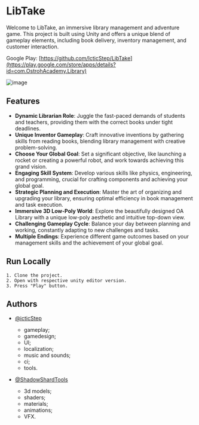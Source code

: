 
# LibTake

Welcome to LibTake, an immersive library management and adventure game. This project is built using Unity and offers a unique blend of gameplay elements, including book delivery, inventory management, and customer interaction.

Google Play: [https://github.com/IcticStep/LibTake](https://play.google.com/store/apps/details?id=com.OstrohAcademy.Library)

![image](https://github.com/IcticStep/LibTake/assets/59373161/dc88ae5d-2d3a-4117-b0a0-bad68e1aa112)

## Features

- **Dynamic Librarian Role**: Juggle the fast-paced demands of students and teachers, providing them with the correct books under tight deadlines.
- **Unique Inventor Gameplay**: Craft innovative inventions by gathering skills from reading books, blending library management with creative problem-solving.
- **Choose Your Global Goal**: Set a significant objective, like launching a rocket or creating a powerful robot, and work towards achieving this grand vision.
- **Engaging Skill System**: Develop various skills like physics, engineering, and programming, crucial for crafting components and achieving your global goal.
- **Strategic Planning and Execution**: Master the art of organizing and upgrading your library, ensuring optimal efficiency in book management and task execution.
- **Immersive 3D Low-Poly World**: Explore the beautifully designed OA Library with a unique low-poly aesthetic and intuitive top-down view.
- **Challenging Gameplay Cycle**: Balance your day between planning and working, constantly adapting to new challenges and tasks.
- **Multiple Endings**: Experience different game outcomes based on your management skills and the achievement of your global goal.

## Run Locally

    1. Clone the project.
    2. Open with respective unity editor version.
    3. Press "Play" button.

## Authors

- [@icticStep](https://www.github.com/icticStep)
    - gameplay;
    - gamedesign;
    - UI;
    - localization;
    - music and sounds;
    - ci;
    - tools.
      
- [@ShadowShardTools](https://www.github.com/ShadowShardTools)
    - 3d models;
    - shaders;
    - materials;
    - animations;
    - VFX.
